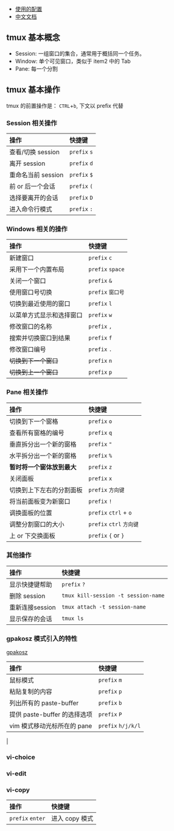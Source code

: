 
+ [使用的配置](https://github.com/gpakosz/.tmux)
+ [中文文档](http://mindonmind.github.io/notes/linux/tmux.html)

## tmux 基本概念

+ Session: 一组窗口的集合，通常用于概括同一个任务。
+ Window: 单个可见窗口，类似于 item2 中的 Tab
+ Pane: 每一个分割

## tmux 基本操作

tmux 的前置操作是： `CTRL`+`b`, 下文以 prefix 代替

### Session 相关操作

| 操作 | 快捷键 |
| :--- | :--- |
| 查看/切换 session | `prefix` `s` |
| 离开 session | `prefix` `d` |
| 重命名当前 session | `prefix` `$` |
| 前 or 后一个会话 | `prefix` `(` | `)` |
| 选择要离开的会话 | `prefix` `D` |
| 进入命令行模式 | `prefix` `:` |


### Windows 相关的操作

| 操作 | 快捷键 |
| :--- | :--- |
| 新建窗口 | `prefix` `c` |
| 采用下一个内置布局 | `prefix` `space` |
| 关闭一个窗口 | `prefix` `&` |
| 使用窗口号切换 | `prefix` `窗口号` |
| 切换到最近使用的窗口 | `prefix` `l` |
| 以菜单方式显示和选择窗口 | `prefix` `w` |
| 修改窗口的名称 | `prefix` `,` |
| 搜索并切换窗口到结果 | `prefix` `f` |
| 修改窗口编号 | `prefix` `.` |
| ~~切换到下一个窗口~~ | `prefix` `n` |
| ~~切换到上一个窗口~~ | `prefix` `p` |

### Pane 相关操作

| 操作 | 快捷键 |
| :--- | :--- |
| 切换到下一个窗格 | `prefix` `o` |
| 查看所有窗格的编号 | `prefix` `q` |
| 垂直拆分出一个新的窗格 | `prefix` `"` |
| 水平拆分出一个新的窗格 | `prefix` `%` |
| **暂时将一个窗体放到最大** | `prefix` `z` |
| 关闭面板 | `prefix` `x` |
| 切换到上下左右的分割面板 | `prefix` `方向键` |
| 将当前面板变为新窗口 | `prefix` `!` |
| 调换面板的位置 | `prefix` `ctrl` + `o` |
| 调整分割窗口的大小 | `prefix` `ctrl` `方向键` |
| 上 or 下交换面板 | `prefix` `{` or `}` |



### 其他操作

| 操作 | 快捷键 |
| :--- | :--- |
| 显示快捷键帮助 | `prefix` `?` |
| 删除 session | `tmux kill-session -t session-name` |
| 重新连接session | `tmux attach -t session-name` |
| 显示保存的会话 | `tmux ls` |

### gpakosz 模式引入的特性

[gpakosz](https://github.com/gpakosz/.tmux)

| 操作 | 快捷键 |
| :--- | :--- |
| 鼠标模式 | `prefix` `m` |
| 粘贴复制的内容 | `prefix` `p` |
| 列出所有的 paste-buffer | `prefix` `b` |
| 提供 paste-buffer 的选择选项 | `prefix` `P` |
| vim 模式移动光标所在的 pane | `prefix` `h/j/k/l` |
|

### vi-choice

### vi-edit

### vi-copy

| 操作 | 快捷键 |
| :--- | :--- |
| `prefix` `enter` | 进入 copy 模式 |
